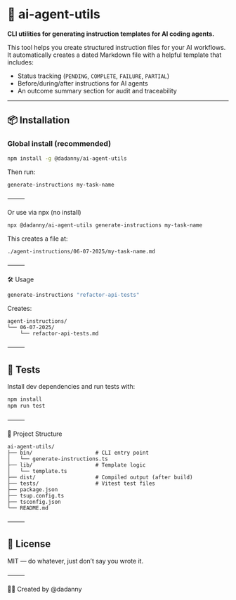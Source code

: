 # 🧠 ai-agent-utils

**CLI utilities for generating instruction templates for AI coding agents.**

This tool helps you create structured instruction files for your AI workflows. It automatically creates a dated Markdown file with a helpful template that includes:

- Status tracking (`PENDING`, `COMPLETE`, `FAILURE`, `PARTIAL`)
- Before/during/after instructions for AI agents
- An outcome summary section for audit and traceability

---

## 📦 Installation

### Global install (recommended)

```bash
npm install -g @dadanny/ai-agent-utils
```

Then run:

```bash
generate-instructions my-task-name
```

⸻

Or use via npx (no install)

```bash
npx @dadanny/ai-agent-utils generate-instructions my-task-name
```

This creates a file at:

```
./agent-instructions/06-07-2025/my-task-name.md
```

⸻

🛠 Usage

```bash
generate-instructions "refactor-api-tests"
```
Creates:

```
agent-instructions/
└── 06-07-2025/
    └── refactor-api-tests.md
```
⸻

## 🧪 Tests

Install dev dependencies and run tests with:

```bash
npm install
npm run test
```

⸻

📁 Project Structure
```
ai-agent-utils/
├── bin/                    # CLI entry point
│   └── generate-instructions.ts
├── lib/                    # Template logic
│   └── template.ts
├── dist/                   # Compiled output (after build)
├── tests/                  # Vitest test files
├── package.json
├── tsup.config.ts
├── tsconfig.json
└── README.md
```

⸻

## 🧼 License

MIT — do whatever, just don’t say you wrote it.

⸻

🧑‍💻 Created by @dadanny
